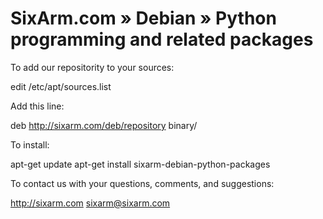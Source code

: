 # SixArm.com » Debian » Python programming and related packages

To add our repositority to your sources:

   edit /etc/apt/sources.list

Add this line:

   deb http://sixarm.com/deb/repository binary/

To install:

   apt-get update
   apt-get install sixarm-debian-python-packages

To contact us with your questions, comments, and suggestions:

   http://sixarm.com
   sixarm@sixarm.com